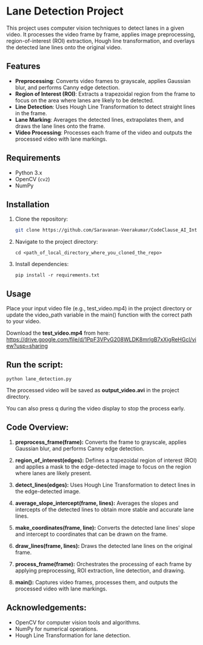 # Lane Detection Project

This project uses computer vision techniques to detect lanes in a given video. It processes the video frame by frame, applies image preprocessing, region-of-interest (ROI) extraction, Hough line transformation, and overlays the detected lane lines onto the original video.

## Features

- **Preprocessing**: Converts video frames to grayscale, applies Gaussian blur, and performs Canny edge detection.
- **Region of Interest (ROI)**: Extracts a trapezoidal region from the frame to focus on the area where lanes are likely to be detected.
- **Line Detection**: Uses Hough Line Transformation to detect straight lines in the frame.
- **Lane Marking**: Averages the detected lines, extrapolates them, and draws the lane lines onto the frame.
- **Video Processing**: Processes each frame of the video and outputs the processed video with lane markings.

## Requirements

- Python 3.x
- OpenCV (`cv2`)
- NumPy

## Installation

1. Clone the repository:

   ```bash
   git clone https://github.com/Saravanan-Veerakumar/CodeClause_AI_Internship/tree/main/Road_Lane_Detection_by_Processing_Video.git
   
2. Navigate to the project directory:
   
    ```
    cd <path_of_local_directory_where_you_cloned_the_repo>
    
3. Install dependencies:
    ```
    pip install -r requirements.txt

## Usage

Place your input video file (e.g., test_video.mp4) in the project directory or update the video_path variable in the main() function with the correct path to your video.

Download the **test_video.mp4** from here: https://drive.google.com/file/d/1PpF3VPvG208WLDK8mrlgB7xXigReHGcl/view?usp=sharing

## Run the script:
```
python lane_detection.py
```
The processed video will be saved as **output_video.avi** in the project directory.

You can also press q during the video display to stop the process early.


## Code Overview:

1. **preprocess_frame(frame):**
Converts the frame to grayscale, applies Gaussian blur, and performs Canny edge detection.

2. **region_of_interest(edges):**
Defines a trapezoidal region of interest (ROI) and applies a mask to the edge-detected image to focus on the region where lanes are likely present.

3. **detect_lines(edges):**
Uses Hough Line Transformation to detect lines in the edge-detected image.

4. **average_slope_intercept(frame, lines):**
Averages the slopes and intercepts of the detected lines to obtain more stable and accurate lane lines.

5. **make_coordinates(frame, line):**
Converts the detected lane lines' slope and intercept to coordinates that can be drawn on the frame.

6. **draw_lines(frame, lines):**
Draws the detected lane lines on the original frame.

7. **process_frame(frame):**
Orchestrates the processing of each frame by applying preprocessing, ROI extraction, line detection, and drawing.

8. **main():**
Captures video frames, processes them, and outputs the processed video with lane markings.


## Acknowledgements:
- OpenCV for computer vision tools and algorithms.
- NumPy for numerical operations.
- Hough Line Transformation for lane detection.
